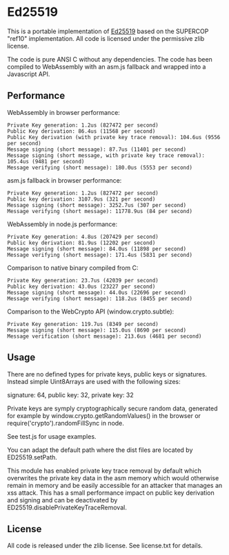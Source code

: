 Ed25519
=======

This is a portable implementation of [Ed25519](http://ed25519.cr.yp.to/) based
on the SUPERCOP "ref10" implementation. All code is licensed under the permissive
zlib license.

The code is pure ANSI C without any dependencies. The code has been compiled
to WebAssembly with an asm.js fallback and wrapped into a Javascript API.


Performance
-----------

WebAssembly in browser performance:

    Private Key generation: 1.2us (827472 per second)
    Public Key derivation: 86.4us (11568 per second)
    Public Key derivation (with private key trace removal): 104.6us (9556 per second)
    Message signing (short message): 87.7us (11401 per second)
    Message signing (short message, with private key trace removal): 105.4us (9481 per second)
    Message verifying (short message): 180.0us (5553 per second)

asm.js fallback in browser performance:

    Private Key generation: 1.2us (827472 per second)
    Public key derivation: 3107.9us (321 per second)
    Message signing (short message): 3252.7us (307 per second)
    Message verifying (short message): 11778.9us (84 per second)

WebAssembly in node.js performance:

    Private Key generation: 4.8us (207429 per second)
    Public key derivation: 81.9us (12202 per second)
    Message signing (short message): 84.0us (11898 per second)
    Message verifying (short message): 171.4us (5831 per second)

Comparison to native binary compiled from C:

    Private Key generation: 23.7us (42039 per second)
    Public key derivation: 43.0us (23227 per second)
    Message signing (short message): 44.0us (22696 per second)
    Message verifying (short message): 118.2us (8455 per second)

Comparison to the WebCrypto API (window.crypto.subtle):

    Private Key generation: 119.7us (8349 per second)
    Message signing (short message): 115.0us (8690 per second)
    Message verification (short message): 213.6us (4681 per second)



Usage
-----

There are no defined types for private keys, public keys or signatures.
Instead simple Uint8Arrays are used with the following sizes:
 
signature: 64, 
public key: 32, 
private key: 32

Private keys are symply cryptographically secure random data, generated
for example by window.crypto.getRandomValues() in the browser or
require('crypto').randomFillSync in node.

See test.js for usage examples.

You can adapt the default path where the dist files are located by
ED25519.setPath.

This module has enabled private key trace removal by default which
overwrites the private key data in the asm memory which would otherwise
remain in memory and be easily accessible for an attacker that manages
an xss attack. This has a small performance impact on public key derivation
and signing and can be deactivated by ED25519.disablePrivateKeyTraceRemoval.


License
-------
All code is released under the zlib license. See license.txt for details.
